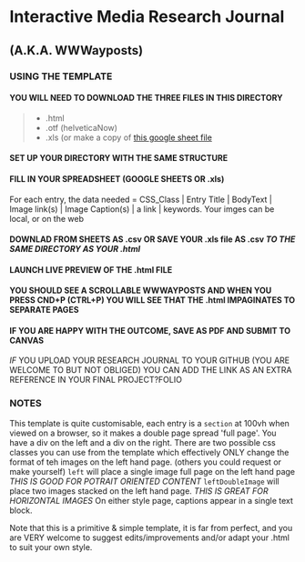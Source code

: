 # Interactive Media Research Journal
## (A.K.A. WWWayposts)

### USING THE TEMPLATE 
#### YOU WILL NEED TO DOWNLOAD THE THREE FILES IN THIS DIRECTORY 

> + .html
> + .otf (helveticaNow)
> + .xls (or make a copy of [this google sheet file](ocs.google.com/spreadsheets/d/1OnPXemVzbc5FnKnToEi3hYn6A86CaMvKoEEe35oF75Q/copy)

#### SET UP YOUR DIRECTORY WITH THE SAME STRUCTURE

#### FILL IN YOUR SPREADSHEET (GOOGLE SHEETS OR .xls)
For each entry, the data needed = CSS_Class | Entry Title | BodyText | Image link(s) | Image Caption(s) | a link | keywords.
Your imges can be local, or on the web

#### DOWNLAD FROM SHEETS AS .csv OR SAVE YOUR .xls file AS .csv *TO THE SAME DIRECTORY AS YOUR .html*

#### LAUNCH LIVE PREVIEW OF THE .html FILE

#### YOU SHOULD SEE A SCROLLABLE WWWAYPOSTS AND WHEN YOU PRESS CND+P (CTRL+P) YOU WILL SEE THAT THE .html IMPAGINATES TO SEPARATE PAGES

#### IF YOU ARE HAPPY WITH THE OUTCOME, SAVE AS PDF AND SUBMIT TO CANVAS 
*IF* YOU UPLOAD YOUR RESEARCH JOURNAL TO YOUR GITHUB (YOU ARE WELCOME TO BUT NOT OBLIGED) 
YOU CAN ADD THE LINK AS AN EXTRA REFERENCE IN YOUR FINAL PROJECT?FOLIO

### NOTES
This template is quite customisable, each entry is a `section` at 100vh when viewed on a browser, so it makes a double page spread 'full page'.
You have a div on the left and a div on the right.
There are two possible css classes you can use from the template which effectively ONLY change the format of teh images on the left hand page.
(others you could request or make yourself)
`left` will place a single image full page on the left hand page *THIS IS GOOD FOR POTRAIT ORIENTED CONTENT*
`leftDoubleImage` will place two images stacked on the left hand page. *THIS IS GREAT FOR HORIZONTAL IMAGES* 
On either style page, captions appear in a single text block.

Note that this is a primitive & simple template, it is far from perfect, and you are VERY welcome to suggest edits/improvements and/or adapt your .html to suit your own style.

